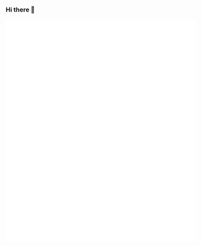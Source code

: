 ### Hi there 👋

<!--
**OmGaler/OmGaler** is a ✨ _special_ ✨ repository because its `README.md` (this file) appears on your GitHub profile.
-->
![Metrics](https://github.com/OmGaler/OmGaler/blob/master/github-metrics.svg)
